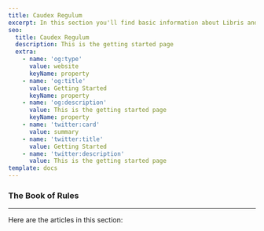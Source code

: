 ```yaml
---
title: Caudex Regulum
excerpt: In this section you'll find basic information about Libris and how to use it.
seo:
  title: Caudex Regulum
  description: This is the getting started page
  extra:
    - name: 'og:type'
      value: website
      keyName: property
    - name: 'og:title'
      value: Getting Started
      keyName: property
    - name: 'og:description'
      value: This is the getting started page
      keyName: property
    - name: 'twitter:card'
      value: summary
    - name: 'twitter:title'
      value: Getting Started
    - name: 'twitter:description'
      value: This is the getting started page
template: docs
---
```


### The Book of Rules</p>

***

Here are the articles in this section:
